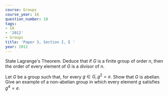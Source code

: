 ```yaml
---
course: Groups
course_year: IA
question_number: 18
tags:
- IA
- '2012'
- Groups
title: 'Paper 3, Section I, E '
year: 2012
---
```




State Lagrange's Theorem. Deduce that if $G$ is a finite group of order $n$, then the order of every element of $G$ is a divisor of $n$.

Let $G$ be a group such that, for every $g \in G, g^{2}=e$. Show that $G$ is abelian. Give an example of a non-abelian group in which every element $g$ satisfies $g^{4}=e$.